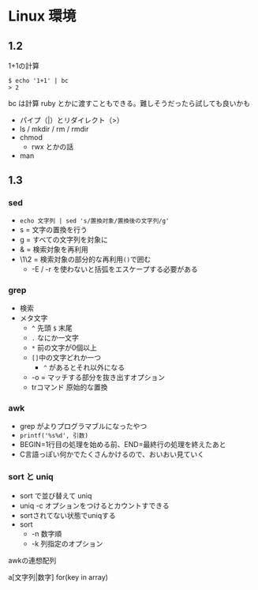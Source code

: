# Linux 環境

## 1.2

1+1の計算

```
$ echo '1+1' | bc
> 2
```

bc は計算
ruby とかに渡すこともできる。難しそうだったら試しても良いかも

* パイプ（|）とリダイレクト（>）
* ls / mkdir / rm / rmdir
* chmod
  * rwx とかの話
* man

## 1.3

### sed

* `echo 文字列 | sed 's/置換対象/置換後の文字列/g'`
* s = 文字の置換を行う
* g = すべての文字列を対象に
* & = 検索対象を再利用
* \1\2 = 検索対象の部分的な再利用`()`で囲む
  * -E / -r を使わないと括弧をエスケープする必要がある

###  grep

* 検索
* メタ文字
  * `^` 先頭 `$` 末尾
  * `.` なにか一文字
  * `*` 前の文字が0個以上
  * `[]`中の文字どれか一つ
    * `^` があるとそれ以外になる
  * -o = マッチする部分を抜き出すオプション
  * trコマンド 原始的な置換

### awk

* grep がよりプログラマブルになったやつ
* `printf('%s%d', 引数)`
* BEGIN=1行目の処理を始める前、END=最終行の処理を終えたあと
* C言語っぽい何かでたくさんかけるので、おいおい見ていく

### sort と uniq

* sort で並び替えて uniq
* uniq -c オプションをつけるとカウントすできる
* sortされてない状態でuniqする
* sort
  * -n 数字順
  * -k 列指定のオプション

awkの連想配列

a[文字列|数字]
for(key in array)


